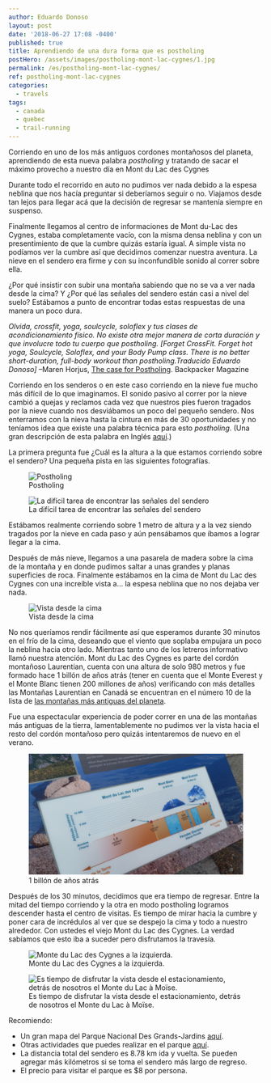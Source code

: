 ```yaml
---
author: Eduardo Donoso
layout: post
date: '2018-06-27 17:08 -0400'
published: true
title: Aprendiendo de una dura forma que es postholing
postHero: /assets/images/postholing-mont-lac-cygnes/1.jpg
permalink: /es/postholing-mont-lac-cygnes/
ref: postholing-mont-lac-cygnes
categories:
  - travels
tags:
  - canada
  - quebec
  - trail-running
---
```

Corriendo en uno de los más antiguos cordones montañosos del planeta, aprendiendo de esta nueva palabra _postholing_ y tratando de sacar el máximo provecho a nuestro día en Mont du Lac des Cygnes
 
Durante todo el recorrido en auto no pudimos ver nada debido a la espesa neblina que nos hacía preguntar si deberíamos seguir o no. Viajamos desde tan lejos para llegar acá que la decisión de regresar se mantenía siempre en suspenso.
 
Finalmente llegamos al centro de informaciones de Mont du-Lac des Cygnes, estaba completamente vacío, con la misma densa neblina y con un presentimiento de que la cumbre quizás estaría igual. A simple vista no podíamos ver la cumbre así que decidimos comenzar nuestra aventura. La nieve en el sendero era firme y con su inconfundible sonido al correr sobre ella.

¿Por qué insistir con subir una montaña sabiendo que no se va a ver nada desde la cima? Y ¿Por qué las señales del sendero están casi a nivel del suelo? Estábamos a punto de encontrar todas estas respuestas de una manera un poco dura.



_Olvida, crossfit, yoga, soulcycle, soloflex y tus clases de acondicionamiento físico. No existe otra mejor manera de corta duración y que involucre todo tu cuerpo que _postholing_. [Forget CrossFit. Forget hot yoga, Soulcycle, Soloflex, and your Body Pump class. There is no better short-duration, full-body workout than postholing.Traducido Eduardo Donoso]_ –Maren Horjus, <a href="https://www.backpacker.com/skills/winter-skills-snowshoeing" target="_blank">The case for Postholing</a>. Backpacker Magazine

Corriendo en los senderos o en este caso corriendo en la nieve fue mucho más difícil de lo que imaginamos. El sonido pasivo al correr por la nieve cambió a quejas y reclamos cada vez que nuestros pies fueron tragados por la nieve cuando nos desviábamos un poco del pequeño sendero. Nos enterramos con la nieva hasta la cintura en más de 30 oportunidades y no teníamos idea que existe una palabra técnica para esto _postholing_. (Una gran descripción de esta palabra en Inglés <a href="https://www.thoughtco.com/what-is-postholing-1766135" target="_blank">aquí</a>.)

La primera pregunta fue ¿Cuál es la altura a la que estamos corriendo sobre el sendero? Una pequeña pista en las siguientes fotografías.


<figure class="figure">
  <img class="image" src="/assets/images/postholing-mont-lac-cygnes/2.jpg"
      alt="Postholing">
     <figcaption class="img-caption">Postholing</figcaption>
</figure>
<figure class="figure">
  <img class="image" src="/assets/images/postholing-mont-lac-cygnes/3.jpg"
      alt="La difícil tarea de encontrar las señales del sendero">
     <figcaption class="img-caption">La difícil tarea de encontrar las señales del sendero</figcaption>
</figure>

Estábamos realmente corriendo sobre 1 metro de altura y a la vez siendo tragados por la nieve en cada paso y aún pensábamos que íbamos a lograr llegar a la cima.

Después de más nieve, llegamos a una pasarela de madera sobre la cima de la montaña y en donde pudimos saltar a unas grandes y planas superficies de roca. Finalmente estábamos en la cima de Mont du Lac des Cygnes con una increíble vista a… la espesa neblina que no nos dejaba ver nada.


<figure class="figure">
  <img class="image" src="/assets/images/postholing-mont-lac-cygnes/4.jpg"
      alt="Vista desde la cima
">
     <figcaption class="img-caption">Vista desde la cima
</figcaption>
</figure>

No nos queríamos rendir fácilmente así que esperamos durante 30 minutos en el frío de la cima, deseando que el viento que soplaba empujara un poco la neblina hacia otro lado. Mientras tanto uno de los letreros informativo llamó nuestra atención. Mont du Lac des Cygnes es parte del cordón montañoso Laurentian, cuenta con una altura de solo 980 metros y fue formado hace 1 billón de años atrás (tener en cuenta que el Monte Everest y el Monte Blanc tienen 200 millones de años) verificando con más detalles las Montañas Laurentian en Canadá se encuentran en el número 10 de la lista de  <a href="https://www.buzzfeed.com/top10s/oldest-mountains-on-earth-ww6q?utm_term=.ic4kJlRrG#.elPgPJBkq" target="_blank">las montañas más antiguas del planeta</a>.

Fue una espectacular experiencia de poder correr en una de las montañas más antiguas de la tierra, lamentablemente no pudimos ver la vista hacia el resto del cordón montañoso pero quizás intentaremos de nuevo en el verano.


<figure class="figure">
  <img class="image" src="/assets/images/postholing-mont-lac-cygnes/5.jpg"
      alt="1 billón de años atrás
">
     <figcaption class="img-caption">1 billón de años atrás
</figcaption>
</figure>



Después de los 30 minutos, decidimos que era tiempo de regresar. Entre la mitad del tiempo corriendo y la otra en modo postholing logramos descender hasta el centro de visitas. Es tiempo de mirar hacia la cumbre y poner cara de incrédulos al ver que se despejo la cima y todo a nuestro alrededor. Con ustedes el viejo Mont du Lac des Cygnes. La verdad sabíamos que esto iba a suceder pero disfrutamos la travesía.



<figure class="figure">
  <img class="image" src="/assets/images/postholing-mont-lac-cygnes/6.jpg"
      alt="Monte du Lac des Cygnes a la izquierda.
">
     <figcaption class="img-caption">Monte du Lac des Cygnes a la izquierda.
</figcaption>
</figure>
<figure class="figure">
  <img class="image" src="/assets/images/postholing-mont-lac-cygnes/7.jpg"
      alt="Es tiempo de disfrutar la vista desde el estacionamiento, detrás de nosotros el Monte du Lac à Moïse.
">
     <figcaption class="img-caption">Es tiempo de disfrutar la vista desde el estacionamiento, detrás de nosotros el Monte du Lac à Moïse.
</figcaption>
</figure>


Recomiendo:
<ul class="post-stats bullets">
  <li>Un gran mapa del Parque Nacional Des Grands-Jardins <a href="https://www.sepaq.com/dotAsset/840e9681-d144-4736-b81a-61b42cceb963.pdf" target="_blank">aquí</a>.</li>
  <li>Otras actividades que puedes realizar en el parque <a href="https://www.sepaq.com/pq/grj/index.dot?language_id=1" target="_blank">aquí</a>.</li>
  <li>La distancia total del sendero es 8.78 km ida y vuelta. Se pueden agregar más kilómetros si se toma el sendero más largo de regreso.
</li>
  <li>El precio para visitar el parque es $8 por persona.</li>
</ul>
